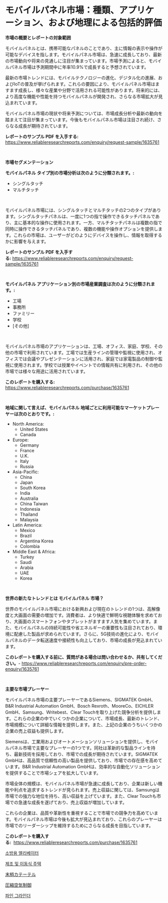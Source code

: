 <p><h1>モバイルパネル市場：種類、アプリケーション、および地理による包括的評価</h1></p><p><strong>市場の概要とレポートの対象範囲</strong></p>
<p><p>モバイルパネルとは、携帯可能なパネルのことであり、主に情報の表示や操作が可能なデバイスを指します。モバイルパネル市場は、急速に成長しており、最新の市場動向や将来の見通しに注目が集まっています。市場予測によると、モバイルパネル市場は予測期間中に年率10.9%で成長すると予想されています。</p><p>最新の市場トレンドには、モバイルテクノロジーの進化、デジタル化の進展、およびIoTの普及が挙げられます。これらの要因により、モバイルパネル市場はますます成長し、様々な産業や分野で活用される可能性があります。将来的には、より高度な機能や性能を持つモバイルパネルが開発され、さらなる市場拡大が見込まれています。</p><p>モバイルパネル市場の現状や将来予測については、市場成長分析や最新の動向を踏まえて注目が集まっています。今後もモバイルパネル市場は注目され続け、さらなる成長が期待されています。</p></p>
<p><strong>レポートのサンプル PDF を入手する:</strong> <a href="https://www.reliableresearchreports.com/enquiry/request-sample/1635761">https://www.reliableresearchreports.com/enquiry/request-sample/1635761</a></p>
<p>&nbsp;</p>
<p><strong>市場セグメンテーション</strong></p>
<p><strong>モバイルパネル タイプ別の市場分析は次のように分類されます。:</strong></p>
<p><ul><li>シングルタッチ</li><li>マルチタッチ</li></ul></p>
<p>&nbsp;</p>
<p><p>モバイルパネル市場には、シングルタッチとマルチタッチの2つのタイプがあります。シングルタッチパネルは、一度に1つの指で操作できるタッチパネルであり、主に基本的な操作に使用されます。一方、マルチタッチパネルは複数の指で同時に操作できるタッチパネルであり、複数の機能や操作オプションを提供します。これらの市場は、ユーザーがどのようにデバイスを操作し、情報を取得するかに影響を与えます。</p></p>
<p><strong>レポートのサンプル PDF を入手する:</strong>&nbsp;<a href="https://www.reliableresearchreports.com/enquiry/request-sample/1635761">https://www.reliableresearchreports.com/enquiry/request-sample/1635761</a></p>
<p>&nbsp;</p>
<p><strong> モバイルパネル アプリケーション別の市場産業調査は次のように分類されます。:</strong></p>
<p><ul><li>工場</li><li>事務所</li><li>ファミリー</li><li>学校</li><li>[その他]</li></ul></p>
<p>&nbsp;</p>
<p><p>モバイルパネル市場のアプリケーションは、工場、オフィス、家庭、学校、その他の市場で利用されています。工場では生産ラインの管理や監視に使用され、オフィスでは会議やプレゼンテーションに活用され、家庭では家電製品の制御や監視に使用されます。学校では授業やイベントでの情報共有に利用され、その他の市場では様々な用途に活用されています。</p></p>
<p><strong>このレポートを購入する:</strong>&nbsp; <a href="https://www.reliableresearchreports.com/purchase/1635761">https://www.reliableresearchreports.com/purchase/1635761</a></p>
<p>&nbsp;</p>
<p><strong>地域に関して言えば、モバイルパネル 地域ごとに利用可能なマーケットプレーヤーは次のとおりです。:</strong></p>
<p><ul>
    <li>
        North America:
        <ul>
            <li>United States</li>
            <li>Canada</li>
        </ul>
    </li>
    <li>
        Europe:
        <ul>
            <li>Germany</li>
            <li>France</li>
            <li>U.K.</li>
            <li>Italy</li>
            <li>Russia</li>
        </ul>
    </li>
    <li>
        Asia-Pacific:
        <ul>
            <li>China</li>
            <li>Japan</li>
            <li>South Korea</li>
            <li>India</li>
            <li>Australia</li>
            <li>China Taiwan</li>
            <li>Indonesia</li>
            <li>Thailand</li>
            <li>Malaysia</li>
        </ul>
    </li>
    <li>
        Latin America:
        <ul>
            <li>Mexico</li>
            <li>Brazil</li>
            <li>Argentina Korea</li>
            <li>Colombia</li>
        </ul>
    </li>
    <li>
        Middle East & Africa:
        <ul>
            <li>Turkey</li>
            <li>Saudi</li>
            <li>Arabia</li>
            <li>UAE</li>
            <li>Korea</li>
        </ul>
    </li>
    </ul></p>
<p>&nbsp;</p>
<p><strong>世界の新たなトレンドとは モバイルパネル 市場？</strong></p>
<p><p>世界のモバイルパネル市場における新興および現在のトレンドの1つは、高解像度と大画面の需要の増加です。消費者は、より快適で鮮明な視聴体験を求めており、大画面のスマートフォンやタブレットがますます人気を集めています。また、モバイルパネルの持続可能性や省エネルギーの重要性も注目されており、環境に配慮した製品が求められています。さらに、5G技術の進化により、モバイルパネルのデータ転送速度や接続性も向上しており、市場の成長が見込まれています。</p></p>
<p><strong>このレポートを購入する前に、質問がある場合は問い合わせるか、共有してください。</strong>- <a href="https://www.reliableresearchreports.com/enquiry/pre-order-enquiry/1635761">https://www.reliableresearchreports.com/enquiry/pre-order-enquiry/1635761</a></p>
<p>&nbsp;</p>
<p><strong>主要な市場プレーヤー</strong></p>
<p><p>モバイルパネル市場の主要プレーヤーであるSiemens、SIGMATEK GmbH、B&R Industrial Automation GmbH、Bosch Rexroth、MooreCo、EICHLER GmbH、Samsung、Writebest、Clear Touchを取り上げた競争分析を提供します。これらの企業の中でいくつかの企業について、市場成長、最新のトレンド、市場規模について詳細な情報を提供します。また、上記の企業のうちいくつかの企業の売上収益も提供します。</p><p>Siemensは、工業用およびオートメーションソリューションを提供し、モバイルパネル市場で主要なプレーヤーの1つです。同社は革新的な製品ラインを持ち、最新技術を採用しており、市場での成長が期待されています。SIGMATEK GmbHは、高品質で信頼性の高い製品を提供しており、市場での存在感を高めています。B&R Industrial Automation GmbHは、効率的な自動化ソリューションを提供することで市場シェアを拡大しています。</p><p>市場全体の規模は、モバイルパネル市場が急速に成長しており、企業は新しい機能や利点を追求するトレンドが見られます。売上収益に関しては、Samsungは市場での強力な地位を持ち、高い収益を上げています。また、Clear Touchも市場での急速な成長を遂げており、売上収益が増加しています。</p><p>これらの企業は、品質や革新性を重視することで市場での競争力を高めています。モバイルパネル市場は今後も拡大が見込まれており、これらのプレーヤーは市場でのリーダーシップを維持するためにさらなる成長を目指しています。</p></p>
<p><strong>このレポートを購入する:</strong>&nbsp;&nbsp;<a href="https://www.reliableresearchreports.com/purchase/1635761">https://www.reliableresearchreports.com/purchase/1635761</a></p>
<p><p><a href="https://github.com/vsap75a286l/Market-Research-Report-List-1/blob/main/71195076448.md">소방용 엘리베이터</a></p><p><a href="https://medium.com/@lizaheller2023/%EC%A0%9C%EC%A1%B0-%EB%B0%8F-%EC%9D%B4%EB%8F%99%EC%8B%9D-%EC%A3%BC%ED%83%9D-%EC%8B%9C%EC%9E%A5%EC%9D%80-2031%EB%85%84%EA%B9%8C%EC%A7%80%EC%9D%98-%EC%8B%9C%EC%9E%A5-%EC%A0%90%EC%9C%A0%EC%9C%A8-%ED%81%AC%EA%B8%B0-%EB%B0%8F-%EC%98%88%EC%83%81-%EC%98%88%EC%B8%A1%EC%97%90-%EC%B4%88%EC%A0%90%EC%9D%84-%EB%A7%9E%EC%B6%A5%EB%8B%88%EB%8B%A4-0299a332c1b5">제조 및 이동식 주택</a></p><p><a href="https://medium.com/@marcosoenrt565736/%E5%91%A8%E8%BE%BA%E3%82%AB%E3%83%86%E3%83%BC%E3%83%86%E3%83%AB%E5%B8%82%E5%A0%B4-%E5%B8%82%E5%A0%B4cagr-%E5%B8%82%E5%A0%B4%E5%8B%95%E5%90%91-%E3%81%8A%E3%82%88%E3%81%B3%E6%88%90%E9%95%B7%E6%88%A6%E7%95%A5%E3%81%AB%E9%96%A2%E3%81%99%E3%82%8B%E6%B4%9E%E5%AF%9F-55804624fca7">末梢カテーテル</a></p><p><a href="https://medium.com/@colbu56546/2024%E5%B9%B4%E3%81%8B%E3%82%892031%E5%B9%B4%E3%81%BE%E3%81%A7%E3%81%AE%E6%9C%9F%E9%96%93%E3%81%AB%E4%BA%88%E6%B8%AC%E3%81%95%E3%82%8C%E3%82%8B%E5%9C%A7%E7%B8%AE%E7%A9%BA%E6%B0%97%E5%88%B6%E5%BE%A1%E5%B8%82%E5%A0%B4%E3%81%AE%E3%83%88%E3%83%AC%E3%83%B3%E3%83%89%E3%81%A8%E5%B8%82%E5%A0%B4%E5%88%86%E6%9E%90-bdccdaf2b379">圧縮空気制御</a></p><p><a href="https://github.com/idcefvhkdut6/Market-Research-Report-List-1/blob/main/97842806447.md">파인 그라인더</a></p></p>